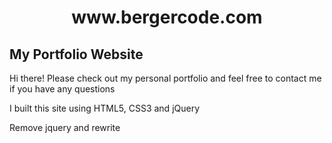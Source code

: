 <h1 align="center">www.bergercode.com</h1>
<h2>My Portfolio Website</h2>
<p>Hi there! Please check out my personal portfolio and feel free to contact me if you have any questions</p>
<p>I built this site using HTML5, CSS3 and jQuery</p>
Remove jquery and rewrite

